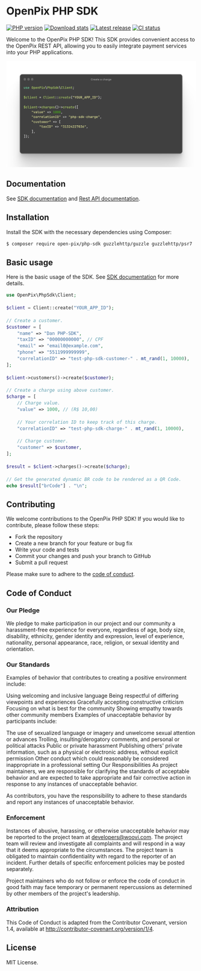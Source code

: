 # OpenPix PHP SDK

[![PHP version](https://img.shields.io/packagist/php-v/open-pix/php-sdk?color=%2325c2a0&logo=php&label=open-pix/php-sdk)](https://packagist.org/packages/open-pix/php-sdk)
[![Download stats](https://img.shields.io/packagist/dt/open-pix/php-sdk?color=%2325c2a0&logo=php)](https://packagist.org/packages/open-pix/php-sdk)
[![Latest release](https://img.shields.io/packagist/v/open-pix/php-sdk?label=latest+version)](https://packagist.org/packages/open-pix/php-sdk)
[![CI status](https://img.shields.io/github/actions/workflow/status/Open-Pix/php-sdk/code-quality.yml?branch=main&label=tests&logo=github)](https://packagist.org/packages/open-pix/php-sdk)

Welcome to the OpenPix PHP SDK! This SDK provides convenient access to the OpenPix REST API, allowing you to easily integrate payment services into your PHP applications.

<p align="center">
    <img src="example.png" alt="usage example screenshot" width="700">
</p>

## Documentation

See [SDK documentation](https://developers.openpix.com.br/docs/sdk/php/sdk-php-what-is) and [Rest API documentation](https://developers.openpix.com.br/api).

## Installation

Install the SDK with the necessary dependencies using Composer:

```bash
$ composer require open-pix/php-sdk guzzlehttp/guzzle guzzlehttp/psr7
```

## Basic usage

Here is the basic usage of the SDK. See [SDK documentation](https://developers.openpix.com.br/docs/sdk/php/sdk-php-usage) for more details.

```php
use OpenPix\PhpSdk\Client;

$client = Client::create("YOUR_APP_ID");

// Create a customer.
$customer = [
    "name" => "Dan PHP-SDK",
    "taxID" => "00000000000", // CPF
    "email" => "email0@example.com",
    "phone" => "5511999999999",
    "correlationID" => "test-php-sdk-customer-" . mt_rand(1, 10000),
];

$client->customers()->create($customer);

// Create a charge using above customer.
$charge = [
    // Charge value. 
    "value" => 1000, // (R$ 10,00)

    // Your correlation ID to keep track of this charge.
    "correlationID" => "test-php-sdk-charge-" . mt_rand(1, 10000),
    
    // Charge customer.
    "customer" => $customer,
];

$result = $client->charges()->create($charge);

// Get the generated dynamic BR code to be rendered as a QR Code. 
echo $result["brCode"] . "\n";
```

## Contributing

We welcome contributions to the OpenPix PHP SDK! If you would like to contribute, please follow these steps:

- Fork the repository
- Create a new branch for your feature or bug fix
- Write your code and tests
- Commit your changes and push your branch to GitHub
- Submit a pull request

Please make sure to adhere to the [code of conduct](#code-of-conduct).

## Code of Conduct

### Our Pledge

We pledge to make participation in our project and our community a harassment-free experience for everyone, regardless of age, body size, disability, ethnicity, gender identity and expression, level of experience, nationality, personal appearance, race, religion, or sexual identity and orientation.

### Our Standards

Examples of behavior that contributes to creating a positive environment include:

Using welcoming and inclusive language
Being respectful of differing viewpoints and experiences
Gracefully accepting constructive criticism
Focusing on what is best for the community
Showing empathy towards other community members
Examples of unacceptable behavior by participants include:

The use of sexualized language or imagery and unwelcome sexual attention or advances
Trolling, insulting/derogatory comments, and personal or political attacks
Public or private harassment
Publishing others' private information, such as a physical or electronic address, without explicit permission
Other conduct which could reasonably be considered inappropriate in a professional setting
Our Responsibilities
As project maintainers, we are responsible for clarifying the standards of acceptable behavior and are expected to take appropriate and fair corrective action in response to any instances of unacceptable behavior.

As contributors, you have the responsibility to adhere to these standards and report any instances of unacceptable behavior.

### Enforcement

Instances of abusive, harassing, or otherwise unacceptable behavior may be reported to the project team at <developers@woovi.com>. The project team will review and investigate all complaints and will respond in a way that it deems appropriate to the circumstances. The project team is obligated to maintain confidentiality with regard to the reporter of an incident. Further details of specific enforcement policies may be posted separately.

Project maintainers who do not follow or enforce the code of conduct in good faith may face temporary or permanent repercussions as determined by other members of the project's leadership.

### Attribution

This Code of Conduct is adapted from the Contributor Covenant, version 1.4, available at http://contributor-covenant.org/version/1/4.

## License

MIT License.
